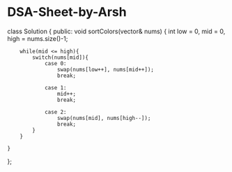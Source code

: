 # DSA-Sheet-by-Arsh

class Solution {
public:
    void sortColors(vector<int>& nums) {
        int low = 0, mid = 0, high = nums.size()-1;
        
        while(mid <= high){
            switch(nums[mid]){
                case 0:
                    swap(nums[low++], nums[mid++]);
                    break;
                
                case 1:
                    mid++;
                    break;
                
                case 2:
                    swap(nums[mid], nums[high--]);
                    break;
            }
        }
        
    }
};
